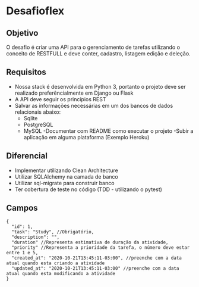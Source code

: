 # Desafioflex
## Objetivo
O desafio é criar uma API para o gerenciamento de tarefas utilizando o conceito de RESTFULL e deve conter, cadastro, listagem edição e deleção.

## Requisitos
- Nossa stack é desenvolvida em Python 3, portanto o projeto deve ser realizado preferêncialmente em Django ou Flask
- A API deve seguir os princípios REST 
- Salvar as informações necessárias em um dos bancos de dados relacionais abaixo:
  - Sqlite
  - PostgreSQL
  - MySQL
-Documentar com README como executar o projeto
-Subir a aplicação em alguma plataforma (Exemplo Heroku)

## Diferencial
- Implementar utilizando Clean Architecture
- Utilizar SQLAlchemy na camada de banco
- Utilizar sql-migrate para construir banco
- Ter cobertura de teste no código (TDD - utilizando o pytest)

## Campos
```
{
  "id": 1,
  "task": "Study", //Obrigatório,
  "description": "",
  "duration" //Representa estimativa de duração da atividade,
  "priority" //Representa a prioridade da tarefa, o número deve estar entre 1 e 5,
  "created_at": "2020-10-21T13:45:11-03:00", //preenche com a data atual quando esta criando a atividade
  "updated_at": "2020-10-21T13:45:11-03:00" //preenche com a data atual quando esta modificando a atividade
} 
